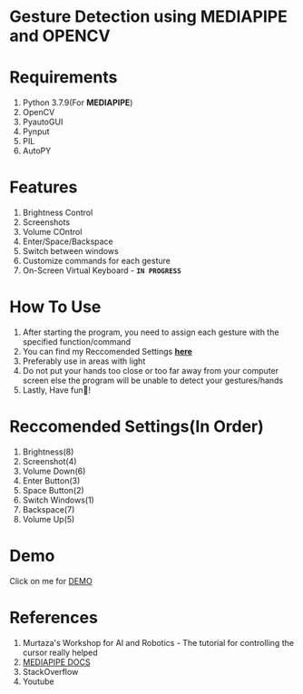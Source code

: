 # **Gesture Detection using MEDIAPIPE and OPENCV**

# **Requirements**
1. Python 3.7.9(For **MEDIAPIPE**)
2. OpenCV
3. PyautoGUI
4. Pynput
5. PIL
6. AutoPY

# **Features**
1. Brightness Control
2. Screenshots
3. Volume COntrol
4. Enter/Space/Backspace
5. Switch between windows
6. Customize commands for each gesture
7. On-Screen Virtual Keyboard - **`IN PROGRESS`**

# **How To Use**
1. After starting the program, you need to assign each gesture with the specified function/command
2. You can find my Reccomended Settings **[here](https://github.com/SabadModi/GestureDetection/blob/main/README.md#reccomended-settingsin-order)**
3. Preferably use in areas with light
4. Do not put your hands too close or too far away from your computer screen else the program will be unable to detect your gestures/hands
5. Lastly, Have fun🙂!

# **Reccomended Settings(In Order)**
1. Brightness(8)
2. Screenshot(4)
3. Volume Down(6)
4. Enter Button(3)
5. Space Button(2)
6. Switch Windows(1)
7. Backspace(7)
8. Volume Up(5)

# **Demo**
Click on me for [DEMO](https://drive.google.com/file/d/1yk4rLiFsZhrm_vIEkg3GyygiS_048tvS/view?usp=sharing)

# **References**
1. Murtaza's Workshop for AI and Robotics - The tutorial for controlling the cursor really helped
2. [MEDIAPIPE DOCS](https://google.github.io/mediapipe/solutions/hands.html)
3. StackOverflow
4. Youtube
